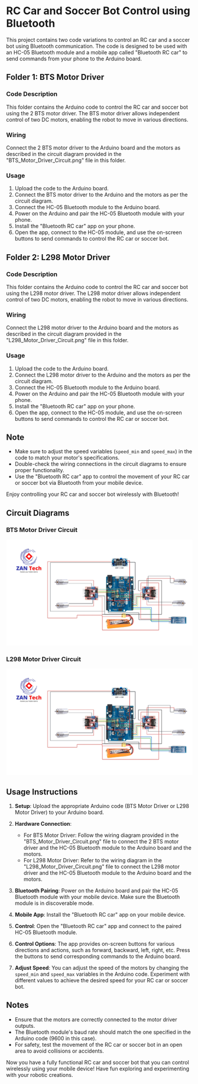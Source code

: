 # RC Car and Soccer Bot Control using Bluetooth

This project contains two code variations to control an RC car and a soccer bot using Bluetooth communication. The code is designed to be used with an HC-05 Bluetooth module and a mobile app called "Bluetooth RC car" to send commands from your phone to the Arduino board.

## Folder 1: BTS Motor Driver

### Code Description

This folder contains the Arduino code to control the RC car and soccer bot using the 2 BTS motor driver. The BTS motor driver allows independent control of two DC motors, enabling the robot to move in various directions.

### Wiring

Connect the 2 BTS motor driver to the Arduino board and the motors as described in the circuit diagram provided in the "BTS_Motor_Driver_Circuit.png" file in this folder.

### Usage

1. Upload the code to the Arduino board.
2. Connect the BTS motor driver to the Arduino and the motors as per the circuit diagram.
3. Connect the HC-05 Bluetooth module to the Arduino board.
4. Power on the Arduino and pair the HC-05 Bluetooth module with your phone.
5. Install the "Bluetooth RC car" app on your phone.
6. Open the app, connect to the HC-05 module, and use the on-screen buttons to send commands to control the RC car or soccer bot.

## Folder 2: L298 Motor Driver

### Code Description

This folder contains the Arduino code to control the RC car and soccer bot using the L298 motor driver. The L298 motor driver allows independent control of two DC motors, enabling the robot to move in various directions.

### Wiring

Connect the L298 motor driver to the Arduino board and the motors as described in the circuit diagram provided in the "L298_Motor_Driver_Circuit.png" file in this folder.

### Usage

1. Upload the code to the Arduino board.
2. Connect the L298 motor driver to the Arduino and the motors as per the circuit diagram.
3. Connect the HC-05 Bluetooth module to the Arduino board.
4. Power on the Arduino and pair the HC-05 Bluetooth module with your phone.
5. Install the "Bluetooth RC car" app on your phone.
6. Open the app, connect to the HC-05 module, and use the on-screen buttons to send commands to control the RC car or soccer bot.

## Note

- Make sure to adjust the speed variables (`speed_min` and `speed_max`) in the code to match your motor's specifications.
- Double-check the wiring connections in the circuit diagrams to ensure proper functionality.
- Use the "Bluetooth RC car" app to control the movement of your RC car or soccer bot via Bluetooth from your mobile device.

Enjoy controlling your RC car and soccer bot wirelessly with Bluetooth!

## Circuit Diagrams

### BTS Motor Driver Circuit
![BTS Motor Driver Circuit](https://github.com/Nakib00/RC_Car_Soccer_Bot_code/blob/main/Image/RC%20and%20Soccor%20circuit%20using%202%20BTS.jpg?raw=true)

### L298 Motor Driver Circuit
![L298 Motor Driver Circuit](https://github.com/Nakib00/RC_Car_Soccer_Bot_code/blob/main/Image/RC%20and%20Soccor%20circuit%20using%202%20BTS.jpg?raw=true)

## Usage Instructions

1. **Setup**: Upload the appropriate Arduino code (BTS Motor Driver or L298 Motor Driver) to your Arduino board.

2. **Hardware Connection**:
   - For BTS Motor Driver: Follow the wiring diagram provided in the "BTS_Motor_Driver_Circuit.png" file to connect the 2 BTS motor driver and the HC-05 Bluetooth module to the Arduino board and the motors.
   - For L298 Motor Driver: Refer to the wiring diagram in the "L298_Motor_Driver_Circuit.png" file to connect the L298 motor driver and the HC-05 Bluetooth module to the Arduino board and the motors.

3. **Bluetooth Pairing**: Power on the Arduino board and pair the HC-05 Bluetooth module with your mobile device. Make sure the Bluetooth module is in discoverable mode.

4. **Mobile App**: Install the "Bluetooth RC car" app on your mobile device.

5. **Control**: Open the "Bluetooth RC car" app and connect to the paired HC-05 Bluetooth module.

6. **Control Options**: The app provides on-screen buttons for various directions and actions, such as forward, backward, left, right, etc. Press the buttons to send corresponding commands to the Arduino board.

7. **Adjust Speed**: You can adjust the speed of the motors by changing the `speed_min` and `speed_max` variables in the Arduino code. Experiment with different values to achieve the desired speed for your RC car or soccer bot.

## Notes

- Ensure that the motors are correctly connected to the motor driver outputs.
- The Bluetooth module's baud rate should match the one specified in the Arduino code (9600 in this case).
- For safety, test the movement of the RC car or soccer bot in an open area to avoid collisions or accidents.

Now you have a fully functional RC car and soccer bot that you can control wirelessly using your mobile device! Have fun exploring and experimenting with your robotic creations.
